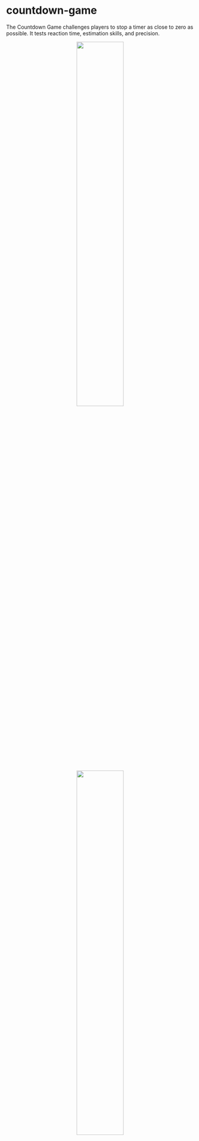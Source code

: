 # countdown-game

The Countdown Game challenges players to stop a timer as close to zero as possible. It tests reaction time, estimation skills, and precision.

<div align="center"> 
  <img width="50%" src="https://github.com/user-attachments/assets/7533a911-fe40-4185-9d1b-8d468e09fb4e" />
  <img width="50%" src="https://github.com/user-attachments/assets/e274d9e3-65f9-441d-90e1-17c5cbceb6e6" />
</div>



🛠 What Did I Do?
- Developed a fun and interactive game using ReactJS with states, refs, and portals.
- Implemented a countdown timer that players must stop at the right moment.
- Styled the game using CSS for a clean and engaging UI.
- Used Vite for fast development and optimized builds.


🚀 Steps to Run
1) Clone the repository "git clone https://github.com/RiyaBhutada/countdown-game.git"
2) Navigate to the folder "cd countdown-game"
3) Install dependencies "npm install"
4) Start the development server "npm run dev"
5) Navigate to http://localhost:5173/ (or the provided URL) to interact with the game


🔮 Future Scope
- Add difficulty levels (adjustable countdown speeds).
- Implement scoring and leaderboard functionality.
- Introduce sound effects and animations for better user experience.
- Convert it into a multiplayer challenge with online rankings.
